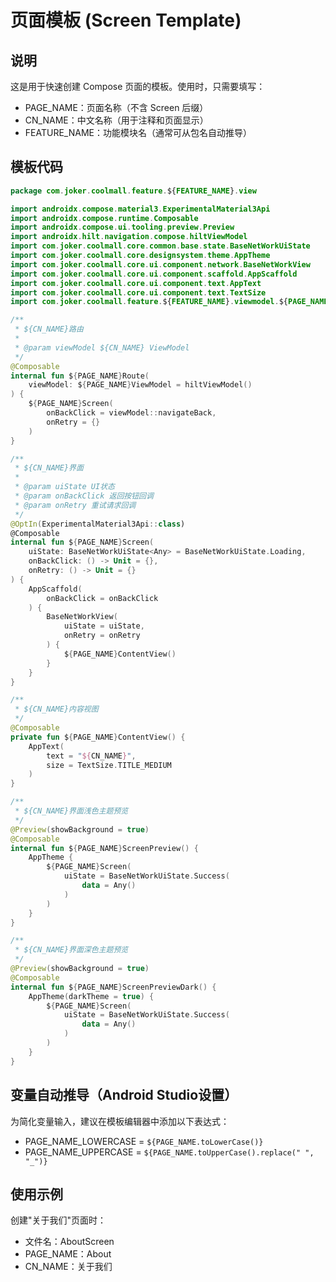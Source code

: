 # 页面模板 (Screen Template)

## 说明

这是用于快速创建 Compose 页面的模板。使用时，只需要填写：
- PAGE_NAME：页面名称（不含 Screen 后缀）
- CN_NAME：中文名称（用于注释和页面显示）
- FEATURE_NAME：功能模块名（通常可从包名自动推导）

## 模板代码

```kotlin
package com.joker.coolmall.feature.${FEATURE_NAME}.view

import androidx.compose.material3.ExperimentalMaterial3Api
import androidx.compose.runtime.Composable
import androidx.compose.ui.tooling.preview.Preview
import androidx.hilt.navigation.compose.hiltViewModel
import com.joker.coolmall.core.common.base.state.BaseNetWorkUiState
import com.joker.coolmall.core.designsystem.theme.AppTheme
import com.joker.coolmall.core.ui.component.network.BaseNetWorkView
import com.joker.coolmall.core.ui.component.scaffold.AppScaffold
import com.joker.coolmall.core.ui.component.text.AppText
import com.joker.coolmall.core.ui.component.text.TextSize
import com.joker.coolmall.feature.${FEATURE_NAME}.viewmodel.${PAGE_NAME}ViewModel

/**
 * ${CN_NAME}路由
 *
 * @param viewModel ${CN_NAME} ViewModel
 */
@Composable
internal fun ${PAGE_NAME}Route(
    viewModel: ${PAGE_NAME}ViewModel = hiltViewModel()
) {
    ${PAGE_NAME}Screen(
        onBackClick = viewModel::navigateBack,
        onRetry = {}
    )
}

/**
 * ${CN_NAME}界面
 *
 * @param uiState UI状态
 * @param onBackClick 返回按钮回调
 * @param onRetry 重试请求回调
 */
@OptIn(ExperimentalMaterial3Api::class)
@Composable
internal fun ${PAGE_NAME}Screen(
    uiState: BaseNetWorkUiState<Any> = BaseNetWorkUiState.Loading,
    onBackClick: () -> Unit = {},
    onRetry: () -> Unit = {}
) {
    AppScaffold(
        onBackClick = onBackClick
    ) {
        BaseNetWorkView(
            uiState = uiState,
            onRetry = onRetry
        ) {
            ${PAGE_NAME}ContentView()
        }
    }
}

/**
 * ${CN_NAME}内容视图
 */
@Composable
private fun ${PAGE_NAME}ContentView() {
    AppText(
        text = "${CN_NAME}",
        size = TextSize.TITLE_MEDIUM
    )
}

/**
 * ${CN_NAME}界面浅色主题预览
 */
@Preview(showBackground = true)
@Composable
internal fun ${PAGE_NAME}ScreenPreview() {
    AppTheme {
        ${PAGE_NAME}Screen(
            uiState = BaseNetWorkUiState.Success(
                data = Any()
            )
        )
    }
}

/**
 * ${CN_NAME}界面深色主题预览
 */
@Preview(showBackground = true)
@Composable
internal fun ${PAGE_NAME}ScreenPreviewDark() {
    AppTheme(darkTheme = true) {
        ${PAGE_NAME}Screen(
            uiState = BaseNetWorkUiState.Success(
                data = Any()
            )
        )
    }
}
```

## 变量自动推导（Android Studio设置）

为简化变量输入，建议在模板编辑器中添加以下表达式：
- PAGE_NAME_LOWERCASE = `${PAGE_NAME.toLowerCase()}`
- PAGE_NAME_UPPERCASE = `${PAGE_NAME.toUpperCase().replace(" ", "_")}`

## 使用示例

创建"关于我们"页面时：
- 文件名：AboutScreen
- PAGE_NAME：About
- CN_NAME：关于我们 